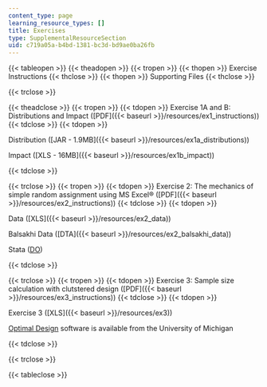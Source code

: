 ```yaml
---
content_type: page
learning_resource_types: []
title: Exercises
type: SupplementalResourceSection
uid: c719a05a-b4bd-1381-bc3d-bd9ae0ba26fb
---
```


{{< tableopen >}}
{{< theadopen >}}
{{< tropen >}}
{{< thopen >}}
Exercise Instructions
{{< thclose >}}
{{< thopen >}}
Supporting Files
{{< thclose >}}

{{< trclose >}}

{{< theadclose >}}
{{< tropen >}}
{{< tdopen >}}
Exercise 1A and B: Distributions and Impact ([PDF]({{< baseurl >}}/resources/ex1_instructions))
{{< tdclose >}}
{{< tdopen >}}


Distribution ([JAR - 1.9MB]({{< baseurl >}}/resources/ex1a_distributions))

Impact ([XLS - 16MB]({{< baseurl >}}/resources/ex1b_impact))


{{< tdclose >}}

{{< trclose >}}
{{< tropen >}}
{{< tdopen >}}
Exercise 2: The mechanics of simple random assignment using MS Excel® ([PDF]({{< baseurl >}}/resources/ex2_instructions))
{{< tdclose >}}
{{< tdopen >}}


Data ([XLS]({{< baseurl >}}/resources/ex2_data))

Balsakhi Data ([DTA]({{< baseurl >}}/resources/ex2_balsakhi_data))

Stata ([DO](./resolveuid/f1947482ba33fb6f763de283cee3a0f9))


{{< tdclose >}}

{{< trclose >}}
{{< tropen >}}
{{< tdopen >}}
Exercise 3: Sample size calculation with clutstered design ([PDF]({{< baseurl >}}/resources/ex3_instructions))
{{< tdclose >}}
{{< tdopen >}}


Exercise 3 ([XLS]({{< baseurl >}}/resources/ex3))

[Optimal Design](https://sites.google.com/site/optimaldesignsoftware/home) software is available from the University of Michigan


{{< tdclose >}}

{{< trclose >}}

{{< tableclose >}}